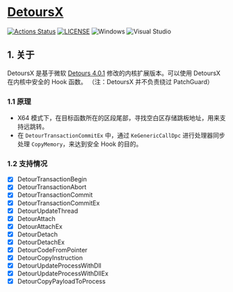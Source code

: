 # [DetoursX](https://github.com/mirokaku/DetoursX)

[![Actions Status](https://github.com/MiroKaku/DetoursX/workflows/CodeQL/badge.svg)](https://github.com/MiroKaku/DetoursX/actions)
[![LICENSE](https://img.shields.io/badge/license-MIT-blue.svg)](https://github.com/MiroKaku/DetoursX/blob/master/LICENSE)
![Windows](https://img.shields.io/badge/Windows-7+-orange.svg)
![Visual Studio](https://img.shields.io/badge/Visual%20Studio-2019-purple.svg)

## 1. 关于

DetoursX 是基于微软 [Detours 4.0.1](https://github.com/microsoft/Detours/tree/4.0.1) 修改的内核扩展版本。可以使用 DetoursX 在内核中安全的 Hook 函数。
（注：DetoursX 并不负责绕过 PatchGuard）

### 1.1 原理

* X64 模式下，在目标函数所在的区段尾部，寻找空白区存储跳板地址，用来支持远跳转。
* 在 `DetourTransactionCommitEx` 中，通过 `KeGenericCallDpc` 进行处理器同步处理 `CopyMemory`，来达到安全 Hook 的目的。

### 1.2 支持情况

- [x] DetourTransactionBegin
- [x] DetourTransactionAbort
- [x] DetourTransactionCommit
- [x] DetourTransactionCommitEx
- [x] DetourUpdateThread
- [x] DetourAttach
- [x] DetourAttachEx
- [x] DetourDetach
- [x] DetourDetachEx
- [x] DetourCodeFromPointer
- [x] DetourCopyInstruction
- [x] DetourUpdateProcessWithDll
- [x] DetourUpdateProcessWithDllEx
- [x] DetourCopyPayloadToProcess
